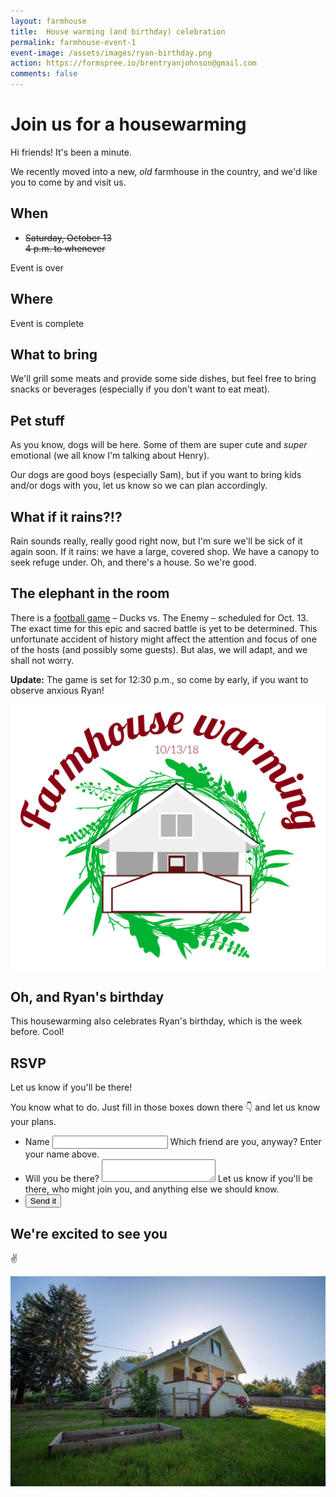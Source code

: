 ```yaml
---
layout: farmhouse
title:  House warming (and birthday) celebration
permalink: farmhouse-event-1
event-image: /assets/images/ryan-birthday.png
action: https://formspree.io/brentryanjohnson@gmail.com
comments: false
---
```


# Join us for a housewarming

Hi friends! It's been a minute.

We recently moved into a new, _old_ farmhouse in the country, and we'd like you to come by and visit us.

## When

- <strike>Saturday, October 13<br>
4 p.m. to whenever</strike>

Event is over

## Where
Event is complete

## What to bring
We'll grill some meats and provide some side dishes, but feel free to bring snacks or beverages (especially if you don't want to eat meat).

## Pet stuff
As you know, dogs will be here. Some of them are super cute and _super_ emotional (we all know I'm talking about Henry).

Our dogs are good boys (especially Sam), but if you want to bring kids and/or dogs with you, let us know so we can plan accordingly.

## What if it rains?!?
Rain sounds really, really good right now, but I'm sure we'll be sick of it again soon. If it rains: we have a large, covered shop. We have a canopy to seek refuge under. Oh, and there's a house. So we're good.

## The elephant in the room
There is a [football game](https://goducks.com/schedule.aspx?schedule=2357) – <span class="ducks">Ducks</span> vs. <span class="enemy">The Enemy</span> – scheduled for Oct. 13. The exact time for this epic and sacred battle is yet to be determined. This unfortunate accident of history might affect the attention and focus of one of the hosts (and possibly some guests). But alas, we will adapt, and we shall not worry.

**Update:** The game is set for 12:30 p.m., so come by early, if you want to observe anxious Ryan!

![The Farmhouse Warming with the farmhouse logo, a botanical theme](/assets/images/the-farmhouse-warming.jpg)

## Oh, and Ryan's birthday
This housewarming also celebrates Ryan's birthday, which is the week before. Cool!

## RSVP
Let us know if you'll be there! 

You know what to do. Just fill in those boxes down there 👇 and let us know your plans.

<form class="form-style-7" action="{{ page.action }}" method="POST">
<ul>
<li>
    <label for="name">Name</label>
    <input type="text" name="name" maxlength="100">
    <span>Which friend are you, anyway? Enter your name above.</span>
</li>
<li>
    <label for="rsvp">Will you be there?</label>
    <textarea name="rsvp" onkeyup="adjust_textarea(this)"></textarea>
    <span>Let us know if you'll be there, who might join you, and anything else we should know.</span>
</li>
<li style="padding-left: 0;">
    <input type="submit" value="Send it" >
    <input type="hidden" name="_next" value="{{ site.baseurl }}/farmhouse-warming-thanks"/>
</li>
</ul>
</form>

## We're excited to see you

✌️

![The Farmhouse in the gloaming](/assets/images/farmhouse.jpg)